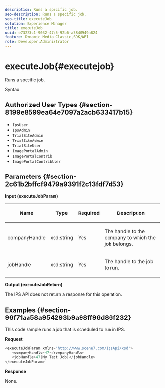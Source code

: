 ```yaml
---
description: Runs a specific job.
seo-description: Runs a specific job.
seo-title: executeJob
solution: Experience Manager
title: executeJob
uuid: e73223c1-9032-4745-92b6-a5840949a824
feature: Dynamic Media Classic,SDK/API
role: Developer,Administrator
---
```


# executeJob{#executejob}

Runs a specific job.

 Syntax 

## Authorized User Types {#section-8199e8599ea64e7097a2acb633417b15}

* `IpsUser` 
* `IpsAdmin` 
* `TrialSiteAdmin` 
* `TrialSiteAdmin` 
* `TrialSiteUser` 
* `ImagePortalAdmin` 
* `ImagePortalContrib` 
* `ImagePortalContribUser`

## Parameters {#section-2c61b2bffcf9479a9391f2c13fdf7d53}

**Input (executeJobParam)**

<table id="table_FA410513908F4084A21A5F0A9431006C"> 
 <thead> 
  <tr> 
   <th colname="col1" class="entry"> <p>Name </p> </th> 
   <th colname="col2" class="entry"> <p>Type </p> </th> 
   <th colname="col3" class="entry"> <p>Required </p> </th> 
   <th colname="col4" class="entry"> <p>Description </p> </th> 
  </tr> 
 </thead>
 <tbody> 
  <tr> 
   <td colname="col1"> <p><span class="codeph"> <span class="varname"> companyHandle</span> </span> </p> </td> 
   <td colname="col2"> <p><span class="codeph"> xsd:string</span> </p> </td> 
   <td colname="col3"> <p>Yes </p> </td> 
   <td colname="col4"> <p>The handle to the company to which the job belongs. </p> </td> 
  </tr> 
  <tr> 
   <td colname="col1"> <p><span class="codeph"> <span class="varname"> jobHandle</span> </span> </p> </td> 
   <td colname="col2"> <p><span class="codeph"> xsd:string</span> </p> </td> 
   <td colname="col3"> <p>Yes </p> </td> 
   <td colname="col4"> <p>The handle to the job to run. </p> </td> 
  </tr> 
 </tbody> 
</table>

**Output (executeJobReturn)**

The IPS API does not return a response for this operation.

## Examples {#section-96f71aa58a954293b9a98ff96d86f232}

This code sample runs a job that is scheduled to run in IPS.

**Request**

```java
<executeJobParam xmlns="http://www.scene7.com/IpsApi/xsd">
   <companyHandle>47</companyHandle>
   <jobHandle>47|My Test Job|</jobHandle>
</executeJobParam>
```

**Response**

None. 
